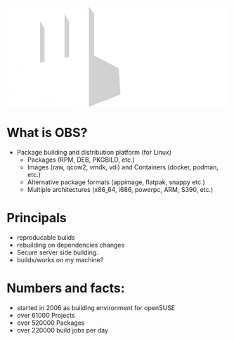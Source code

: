 <!-- .slide: data-state="section-break" id="about-obs"  data-menu-title="About OpenBuildService" -->
<img alt="Open Build Service" src="images/obs-logo.png">


<!-- .slide: data-state="normal" id="what-is-obs" data-timing="20s"-->
# What is OBS?

* Package building and distribution platform (for Linux)
  * Packages (RPM, DEB, PKGBILD, etc.)
  * Images (raw, qcow2, vmdk, vdi) and Containers (docker, podman, etc.)
  * Alternative package formats (appimage, flatpak, snappy etc.)
  * Multiple architectures (x86_64, i686, powerpc, ARM, S390, etc.)
 


<!-- .slide: data-state="normal" id="obs-principals" data-timing="20s"-->
# Principals

* reproducable builds
* rebuilding on dependencies changes
* Secure server side building.
* builds/works on my machine?


<!-- .slide: data-state="normal" id="number-and-facts" data-timing="20s"-->
# Numbers and facts:

* started in 2006 as building environment for openSUSE
* over 61000 Projects
* over 520000 Packages
* over 220000 build jobs per day
